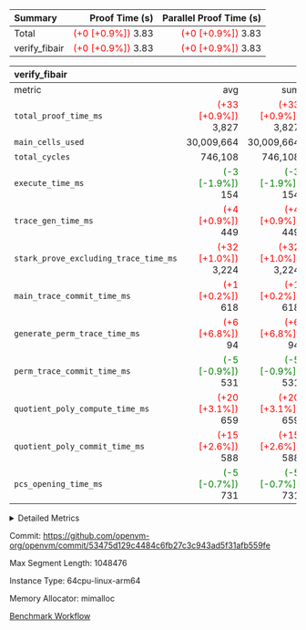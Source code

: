 | Summary | Proof Time (s) | Parallel Proof Time (s) |
|:---|---:|---:|
| Total | <span style='color: red'>(+0 [+0.9%])</span> 3.83 | <span style='color: red'>(+0 [+0.9%])</span> 3.83 |
| verify_fibair | <span style='color: red'>(+0 [+0.9%])</span> 3.83 | <span style='color: red'>(+0 [+0.9%])</span> 3.83 |


| verify_fibair |||||
|:---|---:|---:|---:|---:|
|metric|avg|sum|max|min|
| `total_proof_time_ms ` | <span style='color: red'>(+33 [+0.9%])</span> 3,827 | <span style='color: red'>(+33 [+0.9%])</span> 3,827 | <span style='color: red'>(+33 [+0.9%])</span> 3,827 | <span style='color: red'>(+33 [+0.9%])</span> 3,827 |
| `main_cells_used     ` |  30,009,664 |  30,009,664 |  30,009,664 |  30,009,664 |
| `total_cycles        ` |  746,108 |  746,108 |  746,108 |  746,108 |
| `execute_time_ms     ` | <span style='color: green'>(-3 [-1.9%])</span> 154 | <span style='color: green'>(-3 [-1.9%])</span> 154 | <span style='color: green'>(-3 [-1.9%])</span> 154 | <span style='color: green'>(-3 [-1.9%])</span> 154 |
| `trace_gen_time_ms   ` | <span style='color: red'>(+4 [+0.9%])</span> 449 | <span style='color: red'>(+4 [+0.9%])</span> 449 | <span style='color: red'>(+4 [+0.9%])</span> 449 | <span style='color: red'>(+4 [+0.9%])</span> 449 |
| `stark_prove_excluding_trace_time_ms` | <span style='color: red'>(+32 [+1.0%])</span> 3,224 | <span style='color: red'>(+32 [+1.0%])</span> 3,224 | <span style='color: red'>(+32 [+1.0%])</span> 3,224 | <span style='color: red'>(+32 [+1.0%])</span> 3,224 |
| `main_trace_commit_time_ms` | <span style='color: red'>(+1 [+0.2%])</span> 618 | <span style='color: red'>(+1 [+0.2%])</span> 618 | <span style='color: red'>(+1 [+0.2%])</span> 618 | <span style='color: red'>(+1 [+0.2%])</span> 618 |
| `generate_perm_trace_time_ms` | <span style='color: red'>(+6 [+6.8%])</span> 94 | <span style='color: red'>(+6 [+6.8%])</span> 94 | <span style='color: red'>(+6 [+6.8%])</span> 94 | <span style='color: red'>(+6 [+6.8%])</span> 94 |
| `perm_trace_commit_time_ms` | <span style='color: green'>(-5 [-0.9%])</span> 531 | <span style='color: green'>(-5 [-0.9%])</span> 531 | <span style='color: green'>(-5 [-0.9%])</span> 531 | <span style='color: green'>(-5 [-0.9%])</span> 531 |
| `quotient_poly_compute_time_ms` | <span style='color: red'>(+20 [+3.1%])</span> 659 | <span style='color: red'>(+20 [+3.1%])</span> 659 | <span style='color: red'>(+20 [+3.1%])</span> 659 | <span style='color: red'>(+20 [+3.1%])</span> 659 |
| `quotient_poly_commit_time_ms` | <span style='color: red'>(+15 [+2.6%])</span> 588 | <span style='color: red'>(+15 [+2.6%])</span> 588 | <span style='color: red'>(+15 [+2.6%])</span> 588 | <span style='color: red'>(+15 [+2.6%])</span> 588 |
| `pcs_opening_time_ms ` | <span style='color: green'>(-5 [-0.7%])</span> 731 | <span style='color: green'>(-5 [-0.7%])</span> 731 | <span style='color: green'>(-5 [-0.7%])</span> 731 | <span style='color: green'>(-5 [-0.7%])</span> 731 |



<details>
<summary>Detailed Metrics</summary>

|  | verify_program_compile_ms | total_cells | stark_prove_excluding_trace_time_ms | quotient_poly_compute_time_ms | quotient_poly_commit_time_ms | perm_trace_commit_time_ms | pcs_opening_time_ms | main_trace_commit_time_ms |
| --- | --- | --- | --- | --- | --- | --- | --- |
|  | 3 | 65,536 | 70 | 4 | 13 | 0 | 35 | 17 | 

| air_name | rows | quotient_deg | main_cols | interactions | constraints | cells |
| --- | --- | --- | --- | --- | --- | --- |
| AccessAdapterAir<2> |  | 4 |  | 5 | 12 |  | 
| AccessAdapterAir<4> |  | 4 |  | 5 | 12 |  | 
| AccessAdapterAir<8> |  | 4 |  | 5 | 12 |  | 
| FibonacciAir | 32,768 | 1 | 2 |  | 5 | 65,536 | 
| FriReducedOpeningAir |  | 4 |  | 35 | 59 |  | 
| NativePoseidon2Air<BabyBearParameters>, 1> |  | 4 |  | 31 | 302 |  | 
| PhantomAir |  | 4 |  | 3 | 4 |  | 
| ProgramAir |  | 1 |  | 1 | 4 |  | 
| VariableRangeCheckerAir |  | 1 |  | 1 | 4 |  | 
| VmAirWrapper<BranchNativeAdapterAir, BranchEqualCoreAir<1> |  | 2 |  | 11 | 23 |  | 
| VmAirWrapper<JalNativeAdapterAir, JalCoreAir> |  | 4 |  | 7 | 6 |  | 
| VmAirWrapper<NativeAdapterAir<2, 0>, PublicValuesCoreAir> |  | 4 |  | 11 | 22 |  | 
| VmAirWrapper<NativeAdapterAir<2, 1>, FieldArithmeticCoreAir> |  | 4 |  | 15 | 23 |  | 
| VmAirWrapper<NativeLoadStoreAdapterAir<1>, NativeLoadStoreCoreAir<1> |  | 4 |  | 19 | 31 |  | 
| VmAirWrapper<NativeVectorizedAdapterAir<4>, FieldExtensionCoreAir> |  | 4 |  | 15 | 23 |  | 
| VmConnectorAir |  | 4 |  | 3 | 8 |  | 
| VolatileBoundaryAir |  | 4 |  | 4 | 16 |  | 

| group | trace_gen_time_ms | total_proof_time_ms | total_cycles | total_cells | stark_prove_excluding_trace_time_ms | quotient_poly_compute_time_ms | quotient_poly_commit_time_ms | perm_trace_commit_time_ms | pcs_opening_time_ms | main_trace_commit_time_ms | main_cells_used | generate_perm_trace_time_ms | execute_time_ms |
| --- | --- | --- | --- | --- | --- | --- | --- | --- | --- | --- | --- | --- | --- |
| verify_fibair | 449 | 3,827 | 746,108 | 89,839,640 | 3,224 | 659 | 588 | 531 | 731 | 618 | 30,009,664 | 94 | 154 | 

| group | air_name | rows | prep_cols | perm_cols | main_cols | cells |
| --- | --- | --- | --- | --- | --- | --- |
| verify_fibair | AccessAdapterAir<2> | 131,072 |  | 16 | 11 | 3,538,944 | 
| verify_fibair | AccessAdapterAir<4> | 65,536 |  | 16 | 13 | 1,900,544 | 
| verify_fibair | AccessAdapterAir<8> | 32,768 |  | 16 | 17 | 1,081,344 | 
| verify_fibair | FriReducedOpeningAir | 512 |  | 76 | 64 | 71,680 | 
| verify_fibair | NativePoseidon2Air<BabyBearParameters>, 1> | 8,192 |  | 36 | 348 | 3,145,728 | 
| verify_fibair | PhantomAir | 16,384 |  | 8 | 6 | 229,376 | 
| verify_fibair | ProgramAir | 8,192 |  | 8 | 10 | 147,456 | 
| verify_fibair | VariableRangeCheckerAir | 262,144 | 2 | 8 | 1 | 2,359,296 | 
| verify_fibair | VmAirWrapper<BranchNativeAdapterAir, BranchEqualCoreAir<1> | 262,144 |  | 28 | 23 | 13,369,344 | 
| verify_fibair | VmAirWrapper<JalNativeAdapterAir, JalCoreAir> | 32,768 |  | 12 | 10 | 720,896 | 
| verify_fibair | VmAirWrapper<NativeAdapterAir<2, 1>, FieldArithmeticCoreAir> | 524,288 |  | 20 | 30 | 26,214,400 | 
| verify_fibair | VmAirWrapper<NativeLoadStoreAdapterAir<1>, NativeLoadStoreCoreAir<1> | 524,288 |  | 24 | 41 | 34,078,720 | 
| verify_fibair | VmAirWrapper<NativeVectorizedAdapterAir<4>, FieldExtensionCoreAir> | 8,192 |  | 20 | 40 | 491,520 | 
| verify_fibair | VmConnectorAir | 2 | 1 | 8 | 4 | 24 | 
| verify_fibair | VolatileBoundaryAir | 131,072 |  | 8 | 11 | 2,490,368 | 

</details>


Commit: https://github.com/openvm-org/openvm/commit/53475d129c4484c6fb27c3c943ad5f31afb559fe

Max Segment Length: 1048476

Instance Type: 64cpu-linux-arm64

Memory Allocator: mimalloc

[Benchmark Workflow](https://github.com/openvm-org/openvm/actions/runs/12702932139)
